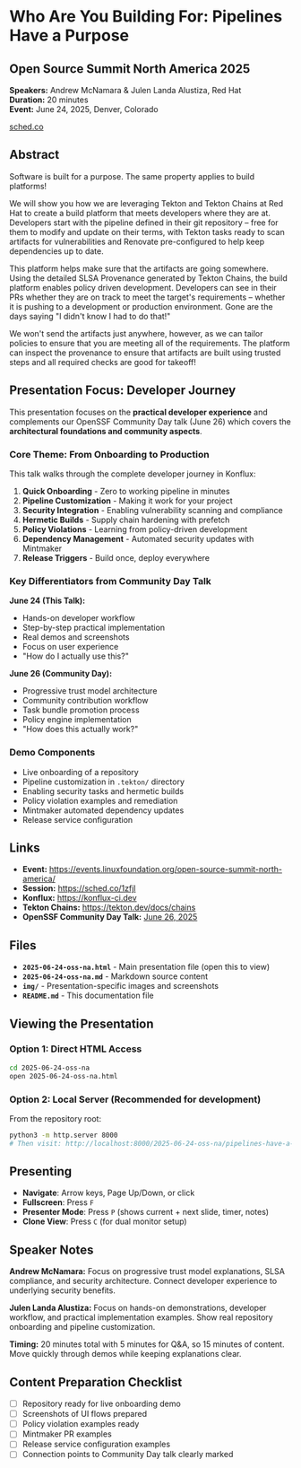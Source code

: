 # Who Are You Building For: Pipelines Have a Purpose

## Open Source Summit North America 2025

**Speakers:** Andrew McNamara & Julen Landa Alustiza, Red Hat  
**Duration:** 20 minutes  
**Event:** June 24, 2025, Denver, Colorado

[sched.co](https://sched.co/1zfjl)

## Abstract

Software is built for a purpose. The same property applies to build platforms!

We will show you how we are leveraging Tekton and Tekton Chains at Red Hat to create a build platform that meets developers where they are at. Developers start with the pipeline defined in their git repository – free for them to modify and update on their terms, with Tekton tasks ready to scan artifacts for vulnerabilities and Renovate pre-configured to help keep dependencies up to date.

This platform helps make sure that the artifacts are going somewhere. Using the detailed SLSA Provenance generated by Tekton Chains, the build platform enables policy driven development. Developers can see in their PRs whether they are on track to meet the target's requirements – whether it is pushing to a development or production environment. Gone are the days saying "I didn't know I had to do that!"

We won't send the artifacts just anywhere, however, as we can tailor policies to ensure that you are meeting all of the requirements. The platform can inspect the provenance to ensure that artifacts are built using trusted steps and all required checks are good for takeoff!

## Presentation Focus: Developer Journey

This presentation focuses on the **practical developer experience** and complements our OpenSSF Community Day talk (June 26) which covers the **architectural foundations and community aspects**.

### Core Theme: From Onboarding to Production

This talk walks through the complete developer journey in Konflux:

1. **Quick Onboarding** - Zero to working pipeline in minutes
2. **Pipeline Customization** - Making it work for your project
3. **Security Integration** - Enabling vulnerability scanning and compliance
4. **Hermetic Builds** - Supply chain hardening with prefetch
5. **Policy Violations** - Learning from policy-driven development
6. **Dependency Management** - Automated security updates with Mintmaker
7. **Release Triggers** - Build once, deploy everywhere

### Key Differentiators from Community Day Talk

**June 24 (This Talk):**

- Hands-on developer workflow
- Step-by-step practical implementation
- Real demos and screenshots
- Focus on user experience
- "How do I actually use this?"

**June 26 (Community Day):**

- Progressive trust model architecture
- Community contribution workflow
- Task bundle promotion process
- Policy engine implementation
- "How does this actually work?"

### Demo Components

- Live onboarding of a repository
- Pipeline customization in `.tekton/` directory
- Enabling security tasks and hermetic builds
- Policy violation examples and remediation
- Mintmaker automated dependency updates
- Release service configuration

## Links

- **Event:** https://events.linuxfoundation.org/open-source-summit-north-america/
- **Session:** https://sched.co/1zfjl
- **Konflux:** https://konflux-ci.dev
- **Tekton Chains:** https://tekton.dev/docs/chains
- **OpenSSF Community Day Talk:** [June 26, 2025](https://arewm.github.io/presentations/2025-06-26-openssf-community-day-na/pipelines-have-purpose.html)

## Files

- **`2025-06-24-oss-na.html`** - Main presentation file (open this to view)
- **`2025-06-24-oss-na.md`** - Markdown source content
- **`img/`** - Presentation-specific images and screenshots
- **`README.md`** - This documentation file

## Viewing the Presentation

### Option 1: Direct HTML Access

```bash
cd 2025-06-24-oss-na
open 2025-06-24-oss-na.html
```

### Option 2: Local Server (Recommended for development)

From the repository root:

```bash
python3 -m http.server 8000
# Then visit: http://localhost:8000/2025-06-24-oss-na/pipelines-have-a-purpose.html
```

## Presenting

- **Navigate**: Arrow keys, Page Up/Down, or click
- **Fullscreen**: Press `F`
- **Presenter Mode**: Press `P` (shows current + next slide, timer, notes)
- **Clone View**: Press `C` (for dual monitor setup)

## Speaker Notes

**Andrew McNamara:** Focus on progressive trust model explanations, SLSA compliance, and security architecture. Connect developer experience to underlying security benefits.

**Julen Landa Alustiza:** Focus on hands-on demonstrations, developer workflow, and practical implementation examples. Show real repository onboarding and pipeline customization.

**Timing:** 20 minutes total with 5 minutes for Q&A, so 15 minutes of content. Move quickly through demos while keeping explanations clear.

## Content Preparation Checklist

- [ ] Repository ready for live onboarding demo
- [ ] Screenshots of UI flows prepared
- [ ] Policy violation examples ready
- [ ] Mintmaker PR examples
- [ ] Release service configuration examples
- [ ] Connection points to Community Day talk clearly marked
